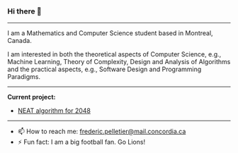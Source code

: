 ### Hi there 👋

<!--
**fredpell1/fredpell1** is a ✨ _special_ ✨ repository because its `README.md` (this file) appears on your GitHub profile.

Here are some ideas to get you started:

- 🔭 I’m currently working on ...
- 🌱 I’m currently learning ...
- 👯 I’m looking to collaborate on ...
- 🤔 I’m looking for help with ...
- 💬 Ask me about ...
- 📫 How to reach me: ...
- 😄 Pronouns: ...
- ⚡ Fun fact: ...
-->
--- 

I am a Mathematics and Computer Science student based in Montreal, Canada.

I am interested in both the theoretical aspects of Computer Science, e.g., Machine Learning, Theory of Complexity, Design and Analysis of Algorithms
and the practical aspects, e.g., Software Design and Programming Paradigms. 

---

**Current project:**

- [NEAT algorithm for 2048](https://github.com/fredpell1/AI2048)


--- 

- 📫 How to reach me: frederic.pelletier@mail.concordia.ca
- ⚡ Fun fact: I am a big football fan. Go Lions!
